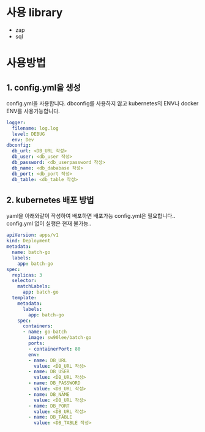 # 사용 library
- zap
- sql

# 사용방법
## 1. config.yml을 생성
config.yml을 사용합니다. dbconfig를 사용하지 않고 kubernetes의 ENV나 docker ENV를 사용가능합니다.
```yaml
logger:
  filename: log.log
  level: DEBUG
  env: Dev
dbconfig:
  db_url: <DB_URL 작성>
  db_user: <db_user 작성>
  db_password: <db_userpassword 작성>
  db_name: <db_dababase 작성>
  db_port: <db_port 작성>
  db_table: <db_table 작성>
```

## 2. kubernetes 배포 방법
yaml을 아래와같이 작성하여 배포하면 배포가능
config.yml은 필요합니다.. config.yml 없이 실행은 현재 불가능..
```yaml
apiVersion: apps/v1
kind: Deployment
metadata:
  name: batch-go
  labels:
    app: batch-go
spec:
  replicas: 3
  selector:
    matchLabels:
      app: batch-go
  template:
    metadata:
      labels:
        app: batch-go
    spec:
      containers:
      - name: go-batch
        image: sw90lee/batch-go
        ports:
        - containerPort: 80
        env:
        - name: DB_URL
          value: <DB_URL 작성>
        - name: DB_USER
          value: <DB_URL 작성>
        - name: DB_PASSWORD
          value: <DB_URL 작성>
        - name: DB_NAME
          value: <DB_URL 작성>
        - name: DB_PORT
          value: <DB_URL 작성>
        - name: DB_TABLE
          value: <DB_TABLE 작성>
```
